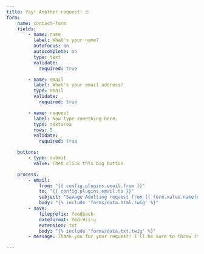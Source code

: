 ```yaml
---
title: Yay! Another request! 🙄
form:
    name: contact-form
    fields:
        - name: name
          label: What's your name?
          autofocus: on
          autocomplete: on
          type: text
          validate:
            required: true

        - name: email
          label: What's your email address?
          type: email
          validate:
            required: true

        - name: request
          label: Now type something here.
          type: textarea
          rows: 5
          validate:
            required: true

    buttons:
        - type: submit
          value: Then click this big button

    process:
        - email:
            from: "{{ config.plugins.email.from }}"
            to: "{{ config.plugins.email.to }}"
            subject: "Savage Adulting request from {{ form.value.name|e }}"
            body: "{% include 'forms/data.html.twig' %}"
        - save:
            fileprefix: feedback-
            dateformat: Ymd-His-u
            extension: txt
            body: "{% include 'forms/data.txt.twig' %}"
        - message: Thank you for your request! I'll be sure to throw it away immediately!

---
```


